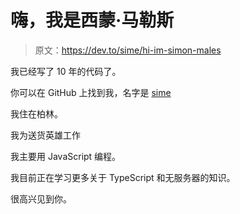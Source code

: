 # 嗨，我是西蒙·马勒斯

> 原文：<https://dev.to/sime/hi-im-simon-males>

我已经写了 10 年的代码了。

你可以在 GitHub 上找到我，名字是 [sime](https://github.com/sime)

我住在柏林。

我为送货英雄工作

我主要用 JavaScript 编程。

我目前正在学习更多关于 TypeScript 和无服务器的知识。

很高兴见到你。